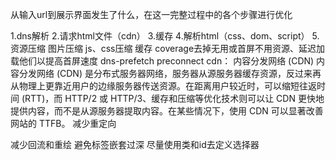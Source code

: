 从输入url到展示界面发生了什么，在这一完整过程中的各个步骤进行优化

1.dns解析
2.请求html文件（cdn）
3.缓存
4.解析html（css、dom、script）
5.资源压缩
图片压缩
js、css压缩
缓存
coverage去掉无用或首屏不用资源、延迟加载他们以提高首屏速度
dns-prefetch
preconnect
cdn：
内容分发网络 (CDN)
内容分发网络 (CDN) 是分布式服务器网络，服务器从源服务器缓存资源，反过来再从物理上更靠近用户的边缘服务器传送资源。在距离用户较近时，可以缩短往返时间 (RTT)，而 HTTP/2 或 HTTP/3、缓存和压缩等优化技术则可以让 CDN 更快地提供内容，而不是从源服务器提取内容。在某些情况下，使用 CDN 可以显著改善网站的 TTFB。
减少重定向

减少回流和重绘
避免标签嵌套过深
尽量使用类和id去定义选择器
